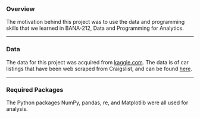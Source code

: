 ### Overview
The motivation behind this project was to use the data and programming skills that we learned in BANA-212, Data and Programming for Analytics.
___
### Data
The data for this project was acquired from [kaggle.com](https://www.kaggle.com). The data is of car listings that have been web scraped from Craigslist, and can be found [here](https://www.kaggle.com/austinreese/craigslist-carstrucks-data).
___
### Required Packages
The Python packages NumPy, pandas, re, and Matplotlib were all used for analysis.

